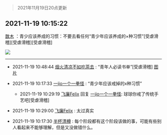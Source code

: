 > 2021年11月19日20点更新
<link rel="stylesheet" href="https://cdn.jsdelivr.net/gh/taotie6/sampleJSON@main/css/photo_show.css">
<meta name="referrer" content="no-referrer" />


 ## 2021-11-19 10:15:22 

 [㪚木](https://www.coolapk.com/feed/31569828?shareKey=ZmRlMzdlNjllZDQ5NjE5NzA5Yjk~) ：青少应该养成的习惯：不要去看任何“青少年应该养成的×种习惯”[受虐滑稽][受虐滑稽][受虐滑稽] 

<div class="album">
<img class="img-item" src="http://image.coolapk.com/feed/2018/1217/07/1081091_1545003920_5732@216x196.gif" />
</div>

 ------- 

- 2021-11-19 10:48:44 [烟火清凉不如吃茶去](uid=4279524) : “青年人必读书单”[受虐滑稽] [图片](http://image.coolapk.com/feed/2021/1119/10/4279524_e05671a4_0123_0417_646@1076x7588.jpeg)

- 2021-11-19 10:17:33 [一jio一个一拳怪](uid=1523025) : “青少年应该戒掉的x种习惯” 

    - 2021-11-19 10:29:19 [飞廉Felix](uid=900024) 回复 [一jio一个一拳怪](uid=1523025): 球球你戒了传统手艺吧[受虐滑稽] 

- 2021-11-19 10:29:00 [飞廉Felix](uid=900024) : 太过真实 

- 2021-11-19 10:17:30 [半杯清樽](uid=2590909) : 每个阶段都有这个阶段该做的事，可能有些别人看起来不能够理解，但是又没做错什么。 

